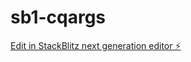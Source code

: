 # sb1-cqargs

[Edit in StackBlitz next generation editor ⚡️](https://stackblitz.com/~/github.com/hiroki1014/sb1-cqargs)